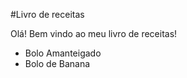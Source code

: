 #Livro de receitas

Olá! Bem vindo ao meu livro de receitas!

 - Bolo Amanteigado
 - Bolo de Banana
